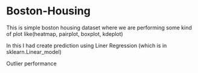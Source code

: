 # Boston-Housing

This is simple boston housing dataset 
where we are performing some kind of plot like(heatmap, pairplot, boxplot, kdeplot)

In this I had create prediction using Liner Regression (which is in sklearn.Linear_model)

Outlier performance

